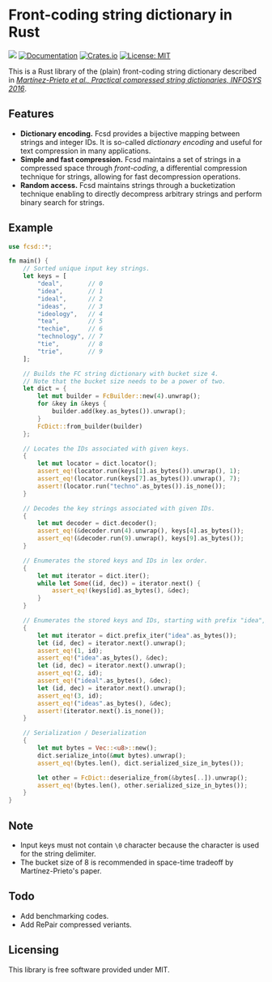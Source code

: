 # Front-coding string dictionary in Rust

![](https://github.com/kampersanda/fcsd/actions/workflows/rust.yml/badge.svg)
[![Documentation](https://docs.rs/fcsd/badge.svg)](https://docs.rs/fcsd)
[![Crates.io](https://img.shields.io/crates/v/fcsd.svg)](https://crates.io/crates/fcsd)
[![License: MIT](https://img.shields.io/badge/license-MIT-blue.svg)](https://github.com/kampersanda/fcsd/blob/master/LICENSE)


This is a Rust library of the (plain) front-coding string dictionary described in [*Martínez-Prieto et al., Practical compressed string dictionaries, INFOSYS 2016*](https://doi.org/10.1016/j.is.2015.08.008).

## Features

- **Dictionary encoding.** Fcsd provides a bijective mapping between strings and integer IDs. It is so-called *dictionary encoding* and useful for text compression in many applications.
- **Simple and fast compression.** Fcsd maintains a set of strings in a compressed space through *front-coding*, a differential compression technique for strings, allowing for fast decompression operations.
- **Random access.** Fcsd maintains strings through a bucketization technique enabling to directly decompress arbitrary strings and perform binary search for strings.

## Example

```rust
use fcsd::*;

fn main() {
    // Sorted unique input key strings.
    let keys = [
        "deal",       // 0
        "idea",       // 1
        "ideal",      // 2
        "ideas",      // 3
        "ideology",   // 4
        "tea",        // 5
        "techie",     // 6
        "technology", // 7
        "tie",        // 8
        "trie",       // 9
    ];

    // Builds the FC string dictionary with bucket size 4.
    // Note that the bucket size needs to be a power of two.
    let dict = {
        let mut builder = FcBuilder::new(4).unwrap();
        for &key in &keys {
            builder.add(key.as_bytes()).unwrap();
        }
        FcDict::from_builder(builder)
    };

    // Locates the IDs associated with given keys.
    {
        let mut locator = dict.locator();
        assert_eq!(locator.run(keys[1].as_bytes()).unwrap(), 1);
        assert_eq!(locator.run(keys[7].as_bytes()).unwrap(), 7);
        assert!(locator.run("techno".as_bytes()).is_none());
    }

    // Decodes the key strings associated with given IDs.
    {
        let mut decoder = dict.decoder();
        assert_eq!(&decoder.run(4).unwrap(), keys[4].as_bytes());
        assert_eq!(&decoder.run(9).unwrap(), keys[9].as_bytes());
    }

    // Enumerates the stored keys and IDs in lex order.
    {
        let mut iterator = dict.iter();
        while let Some((id, dec)) = iterator.next() {
            assert_eq!(keys[id].as_bytes(), &dec);
        }
    }

    // Enumerates the stored keys and IDs, starting with prefix "idea", in lex order.
    {
        let mut iterator = dict.prefix_iter("idea".as_bytes());
        let (id, dec) = iterator.next().unwrap();
        assert_eq!(1, id);
        assert_eq!("idea".as_bytes(), &dec);
        let (id, dec) = iterator.next().unwrap();
        assert_eq!(2, id);
        assert_eq!("ideal".as_bytes(), &dec);
        let (id, dec) = iterator.next().unwrap();
        assert_eq!(3, id);
        assert_eq!("ideas".as_bytes(), &dec);
        assert!(iterator.next().is_none());
    }

    // Serialization / Deserialization
    {
        let mut bytes = Vec::<u8>::new();
        dict.serialize_into(&mut bytes).unwrap();
        assert_eq!(bytes.len(), dict.serialized_size_in_bytes());

        let other = FcDict::deserialize_from(&bytes[..]).unwrap();
        assert_eq!(bytes.len(), other.serialized_size_in_bytes());
    }
}
```

## Note

- Input keys must not contain `\0` character because the character is used for the string delimiter.
- The bucket size of 8 is recommended in space-time tradeoff by Martínez-Prieto's paper.

## Todo

- Add benchmarking codes.
- Add RePair compressed veriants.

## Licensing

This library is free software provided under MIT.


